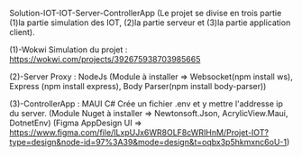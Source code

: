 Solution-IOT-IOT-Server-ControllerApp 
(Le projet se divise en trois partie (1)la partie simulation des IOT, (2)la partie serveur et (3)la partie application client).

(1)-Wokwi Simulation du projet : https://wokwi.com/projects/392675938703985665

(2)-Server Proxy : NodeJs 
(Module à installer => Websocket(npm install ws), Express (npm install express), Body Parser(npm install  body-parser))

(3)-ControllerApp : MAUI C# 
Crée un fichier .env et y mettre l'addresse ip du server. 
(Module Nuget à installer => Newtonsoft.Json, AcrylicView.Maui, DotnetEnv)
(Figma AppDesign UI => https://www.figma.com/file/ILxpUJx6WR8OLF8cWRIHnM/Projet-IOT?type=design&node-id=97%3A39&mode=design&t=oqbx3p5hkmxnc6oU-1)



